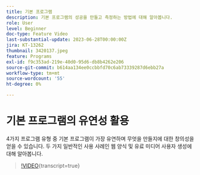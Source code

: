 ```yaml
---
title: 기본 프로그램
description: 기본 프로그램의 성공을 만들고 측정하는 방법에 대해 알아봅니다.
role: User
level: Beginner
doc-type: Feature Video
last-substantial-update: 2023-06-28T00:00:00Z
jira: KT-13262
thumbnail: 3420137.jpeg
feature: Programs
exl-id: f9c353ad-219e-40d0-95d6-db8b4262e206
source-git-commit: b614aa134ee0ccbbfd70c6ab73339287d6ebb27a
workflow-type: tm+mt
source-wordcount: '55'
ht-degree: 0%

---
```


# 기본 프로그램의 유연성 활용


4가지 프로그램 유형 중 기본 프로그램이 가장 유연하며 무엇을 만들지에 대한 창의성을 얻을 수 있습니다.
두 가지 일반적인 사용 사례인 웹 양식 및 유료 미디어 사용자 생성에 대해 알아봅니다.

>[!VIDEO](https://video.tv.adobe.com/v/3420137?learn=on){transcript=true}
